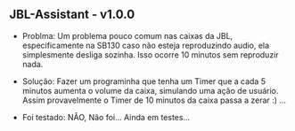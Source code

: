 ## JBL-Assistant - v1.0.0

- Problma: Um problema pouco comum nas caixas da JBL, especificamente na SB130 caso não esteja reproduzindo audio, ela simplesmente desliga sozinha. Isso ocorre 10 minutos sem reproduzir nada.
- Solução: Fazer um programinha que tenha um Timer que a cada 5 minutos aumenta o volume da caixa, simulando uma ação de usuário. Assim provavelmente o Timer de 10 minutos da caixa passa a zerar :) ...

- Foi testado: NÂO, Não foi... Ainda em testes...